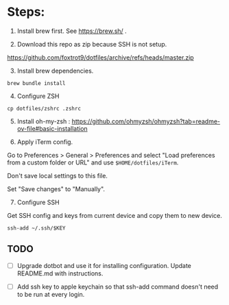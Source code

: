# Steps:

1. Install brew first. See https://brew.sh/ .

2. Download this repo as zip because SSH is not setup.

https://github.com/foxtrot9/dotfiles/archive/refs/heads/master.zip

3. Install brew dependencies.

```
brew bundle install
```

4. Configure ZSH
```
cp dotfiles/zshrc .zshrc
```

5. Install oh-my-zsh : https://github.com/ohmyzsh/ohmyzsh?tab=readme-ov-file#basic-installation

6. Apply iTerm config.

Go to Preferences > General > Preferences and select "Load preferences from a custom folder or URL" and
use `$HOME/dotfiles/iTerm`.

Don't save local settings to this file.

Set "Save changes" to "Manually". 

7. Configure SSH

Get SSH config and keys from current device and copy them to new device.

```
ssh-add ~/.ssh/$KEY
```

## TODO

- [ ] Upgrade dotbot and use it for installing configuration. Update README.md with instructions.

- [ ] Add ssh key to apple keychain so that ssh-add command doesn't need to be run at every login.

